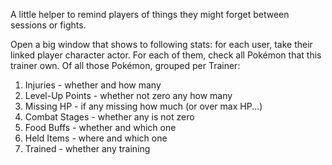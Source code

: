 A little helper to remind players of things they might forget between sessions or fights.

Open a big window that shows to following stats: for each user, 
take their linked player character actor. For each of them, check all
Pokémon that this trainer own. Of all those Pokémon, grouped per Trainer:

1. Injuries - whether and how many
2. Level-Up Points - whether not zero any how many
3. Missing HP - if any missing how much (or over max HP...)
4. Combat Stages - whether any is not zero
5. Food Buffs - whether and which one
6. Held Items - where and which one
7. Trained - whether any training